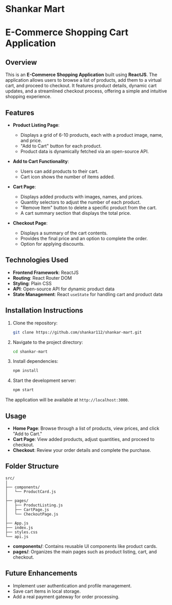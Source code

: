 # **Shankar Mart**

# **E-Commerce Shopping Cart Application**

## **Overview**

This is an **E-Commerce Shopping Application** built using **ReactJS**. The application allows users to browse a list of products, add them to a virtual cart, and proceed to checkout. It features product details, dynamic cart updates, and a streamlined checkout process, offering a simple and intuitive shopping experience.

## **Features**

- **Product Listing Page**:
  - Displays a grid of 6-10 products, each with a product image, name, and price.
  - "Add to Cart" button for each product.
  - Product data is dynamically fetched via an open-source API.
  
- **Add to Cart Functionality**:
  - Users can add products to their cart.
  - Cart icon shows the number of items added.
  
- **Cart Page**:
  - Displays added products with images, names, and prices.
  - Quantity selectors to adjust the number of each product.
  - "Remove Item" button to delete a specific product from the cart.
  - A cart summary section that displays the total price.

- **Checkout Page**:
  - Displays a summary of the cart contents.
  - Provides the final price and an option to complete the order.
  - Option for applying discounts.

## **Technologies Used**

- **Frontend Framework**: ReactJS
- **Routing**: React Router DOM
- **Styling**: Plain CSS
- **API**: Open-source API for dynamic product data
- **State Management**: React `useState` for handling cart and product data

## **Installation Instructions**

1. Clone the repository:

   ```bash
   git clone https://github.com/shankar112/shankar-mart.git
   ```

2. Navigate to the project directory:

   ```bash
   cd shankar-mart
   ```

3. Install dependencies:

   ```bash
   npm install
   ```

4. Start the development server:

   ```bash
   npm start
   ```

The application will be available at `http://localhost:3000`.

## **Usage**

- **Home Page**: Browse through a list of products, view prices, and click "Add to Cart."
- **Cart Page**: View added products, adjust quantities, and proceed to checkout.
- **Checkout**: Review your order details and complete the purchase.

## **Folder Structure**

```
src/
│
├── components/
│   └── ProductCard.js
│
├── pages/
│   ├── ProductListing.js
│   ├── CartPage.js
│   └── CheckoutPage.js
│
├── App.js
├── index.js
├── styles.css
└── api.js
```

- **components/**: Contains reusable UI components like product cards.
- **pages/**: Organizes the main pages such as product listing, cart, and checkout.

## **Future Enhancements**

- Implement user authentication and profile management.
- Save cart items in local storage.
- Add a real payment gateway for order processing.

